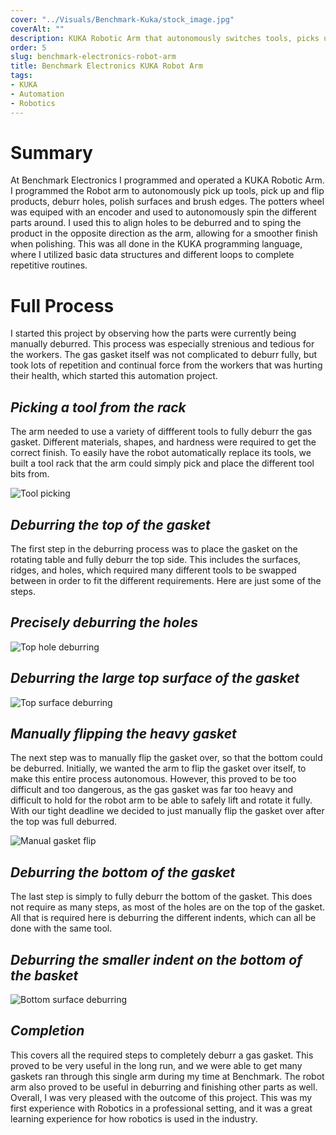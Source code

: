 ```yaml
---
cover: "../Visuals/Benchmark-Kuka/stock_image.jpg"
coverAlt: ""
description: KUKA Robotic Arm that autonomously switches tools, picks up brushes, deburrs product surfaces and holes, and picks / racks products.
order: 5
slug: benchmark-electronics-robot-arm
title: Benchmark Electronics KUKA Robot Arm
tags:
- KUKA
- Automation
- Robotics
---
```

# **Summary**



At Benchmark Electronics I programmed and operated a KUKA Robotic Arm. I programmed the Robot arm to autonomously pick up tools, pick up and flip products, deburr holes, polish surfaces and brush edges. The potters wheel was equiped with an encoder and used to autonomously spin the different parts around. I used this to align holes to be deburred and to sping the product in the opposite direction as the arm, allowing for a smoother finish when polishing. This was all done in the KUKA programming language, where I utilized basic data structures and different loops to complete repetitive routines.



# **Full Process**
I started this project by observing how the parts were currently being manually deburred. This process was especially strenious and tedious for the workers. The gas gasket itself was not complicated to deburr fully, but took lots of repetition and continual force from the workers that was hurting their health, which started this automation project.

## **_Picking a tool from the rack_**
The arm needed to use a variety of diffferent tools to fully deburr the gas gasket. Different materials, shapes, and hardness were required to get the correct finish. To easily have the robot automatically replace its tools, we built a tool rack that the arm could simply pick and place the different tool bits from.

![Tool picking](../Visuals/Benchmark-Kuka/toolpick.gif)


## **_Deburring the top of the gasket_**
The first step in the deburring process was to place the gasket on the rotating table and fully deburr the top side. This includes the surfaces, ridges, and holes, which required many different tools to be swapped between in order to fit the different requirements. Here are just some of the steps. 

## _Precisely deburring the holes_

![Top hole deburring](../Visuals/Benchmark-Kuka/robot3.gif)


## *Deburring the large top surface of the gasket*

![Top surface deburring](../Visuals/Benchmark-Kuka/robot2.gif)


## **_Manually flipping the heavy gasket_**
The next step was to manually flip the gasket over, so that the bottom could be deburred. Initially, we wanted the arm to flip the gasket over itself, to make this entire process autonomous. However, this proved to be too difficult and too dangerous, as the gas gasket was far too heavy and difficult to hold for the robot arm to be able to safely lift and rotate it fully. With our tight deadline we decided to just manually flip the gasket over after the top was full deburred.

![Manual gasket flip](../Visuals/Benchmark-Kuka/manual_flip.gif)

## **_Deburring the bottom of the gasket_**
The last step is simply to fully deburr the bottom of the gasket. This does not require as many steps, as most of the holes are on the top of the gasket. All that is required here is deburring the different indents, which can all be done with the same tool.

## _Deburring the smaller indent on the bottom of the basket_

![Bottom surface deburring](../Visuals/Benchmark-Kuka/robot1.gif)

## **_Completion_**
This covers all the required steps to completely deburr a gas gasket. This proved to be very useful in the long run, and we were able to get many gaskets ran through this single arm during my time at Benchmark. The robot arm also proved to be useful in deburring and finishing other parts as well. Overall, I was very pleased with the outcome of this project. This was my first experience with Robotics in a professional setting, and it was a great learning experience for how robotics is used in the industry.